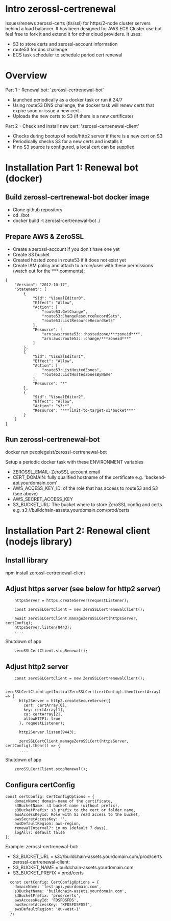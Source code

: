 # Intro zerossl-certrenewal
Issues/renews zerossl-certs (tls/ssl) for https/2-node cluster servers behind a load balancer.
It has been designed for AWS ECS Cluster use but feel free to fork it and extend it for other cloud providers.
It uses:
- S3 to store certs and zerossl-account information
- route53 for dns challenge
- ECS task scheduler to schedule period cert renewal


# Overview
Part 1 - Renewal bot: 'zerossl-certrenewal-bot'
- launched periodically as a docker task or run it 24/7
- Using route53 DNS challenge, the docker task will renew certs that expire soon or issue a new cert.
- Uploads the new certs to S3 (if there is a new certificate)


Part 2 - Check and install new cert: 'zerossl-certrenewal-client'
- Checks during bootup of node/http2 server if there is a new cert on S3
- Periodically checks S3 for a new certs and installs it
- If no S3 source is configured, a local cert can be supplied

# Installation Part 1: Renewal bot (docker)
## Build zerossl-certrenewal-bot docker image
- Clone github repository
- cd ./bot
- docker build -t zerossl-certrenewal-bot ./
## Prepare AWS & ZeroSSL
- Create a zerossl-account if you don't have one yet
- Create S3 bucket
- Created hosted zone in route53 if it does not exist yet
- Create IAM policy and attach to a role/user with these permissions (watch out for the *** comments):

```
{
    "Version": "2012-10-17",
    "Statement": [
        {
            "Sid": "VisualEditor0",
            "Effect": "Allow",
            "Action": [
                "route53:GetChange",
                "route53:ChangeResourceRecordSets",
                "route53:ListResourceRecordSets"
            ],
            "Resource": [
                "arn:aws:route53:::hostedzone/***zoneid***",
                "arn:aws:route53:::change/***zoneid***"
            ]
        },
        {
            "Sid": "VisualEditor1",
            "Effect": "Allow",
            "Action": [
                "route53:ListHostedZones",
                "route53:ListHostedZonesByName"
            ],
            "Resource": "*"
        },
        {
            "Sid": "VisualEditor2",
            "Effect": "Allow",
            "Action": "s3:*",
            "Resource": "***limit-to-target-s3*bucket***"
        }
    ]
}
```

## Run zerossl-certrenewal-bot
docker run peoplegeist/zerossl-certrenewal-bot

Setup a periodic docker task with these ENVIRONMENT variables
- ZEROSSL_EMAIL: ZeroSSL account email
- CERT_DOMAIN: fully qualified hostname of the certificate e.g. 'backend-api.yourdomain.com'
- AWS_ACCESS_KEY_ID: of the role that has access to route53 and S3 (see above)
- AWS_SECRET_ACCESS_KEY
- S3_BUCKET_URL: The bucket where to store ZeroSSL config and certs e.g. s3://buildchain-assets.yourdomain.com/prod/certs

# Installation Part 2: Renewal client (nodejs library)
## Install library

npm install zerossl-certrenewal-client

## Adjust https server (see below for http2 server)

```
    httpsServer = https.createServer(requestListener);

    const zeroSSLCertClient = new ZeroSSLCertrenewalClient();

    await zeroSSLCertClient.manageZeroSSLCert(httpsServer, certConfig);    
    httpsServer.listen(8443);
    ....

```

Shutdown of app
```
    zeroSSLCertClient.stopRenewal();
```

## Adjust http2 server 

```
    const zeroSSLCertClient = new ZeroSSLCertrenewalClient();
    
    zeroSSLCertClient.getInitialZeroSSLCert(certConfig).then((certArray) => {
      http2Server = http2.createSecureServer({
        cert: certArray[0],
        key: certArray[1],
        ca: certArray[2],
        allowHTTP1: true
      }, requestListener);

      http2Server.listen(9443);

      zeroSSLCertClient.manageZeroSSLCert(httpsServer, certConfig).then(() => {
      ....

```

Shutdown of app
```
    zeroSSLCertClient.stopRenewal();
```

## Configura certConfig

```
const certConfig: CertConfigOptions = {
    domainName: domain-name of the certificate,
    s3BucketName: s3 bucket name (without prefix),
    s3BucketPrefix: s3 prefix to the cert or folder name,
    awsAccessKeyId: Role with S3 read access to the bucket,
    awsSecretAccessKey: '',
    awsDefaultRegion: aws-region,
    renewalInterval?: in ms (default 7 days),
    logAll?: default false
};

```

Example:
zerossl-certrenewal-bot:
- S3_BUCKET_URL = s3://buildchain-assets.yourdomain.com/prod/certs
zerossl-certrenewal-client:
- S3_BUCKET_NAME = buildchain-assets.yourdomain.com
- S3_BUCKET_PREFIX =  prod/certs

```
  const certConfig: CertConfigOptions = {
    domainName: 'test-api.yourdomain.com',
    s3BucketName: 'buildchain-assets.yourdomain.com',
    s3BucketPrefix: 'prod/certs',
    awsAccessKeyId: 'FDSFDSFDS',
    awsSecretAccessKey: 'XFDSFDSFDSf',
    awsDefaultRegion: 'eu-west-1'
  };
```